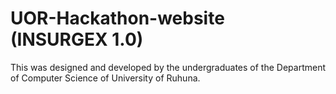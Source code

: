 # UOR-Hackathon-website (INSURGEX 1.0)
This was designed and developed by the undergraduates of the Department of Computer Science of University of Ruhuna.
